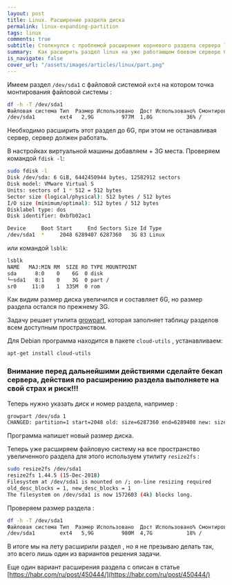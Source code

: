 ```yaml
---
layout: post
title: Linux. Расширение раздела диска
permalink: linux-expanding-partition
tags: linux
comments: true
subtitle: Столкнулся с проблемой расширения корневого раздела сервера linux работающего в облаке.
summary:  Как расширить раздел linux на уже работающем боевом сервере без его остановки
is_navigate: false
cover_url: "/assets/images/articles/linux/part.png"
---
```


Имеем раздел `/dev/sda1` c файловой системой `ext4` на котором точка монтирования файловой системы :

```bash
df -h -T /dev/sda1
Файловая система Тип  Размер Использовано  Дост Использовано% Cмонтировано в
/dev/sda1        ext4   2,9G         977M  1,8G           36% /
```

Необходимо расширить этот раздел до 6G, при этом не останавливая сервер, сервер должен работать.

В настройках виртуальной машины добавляем + 3G места. Проверяем командой `fdisk -l`:

```bash
sudo fdisk -l
Disk /dev/sda: 6 GiB, 6442450944 bytes, 12582912 sectors
Disk model: VMware Virtual S
Units: sectors of 1 * 512 = 512 bytes
Sector size (logical/physical): 512 bytes / 512 bytes
I/O size (minimum/optimal): 512 bytes / 512 bytes
Disklabel type: dos
Disk identifier: 0xbfb02ac1

Device     Boot Start     End Sectors Size Id Type
/dev/sda1  *     2048 6289407 6287360   3G 83 Linux
```
или командой `lsblk`:

```bash
lsblk
NAME   MAJ:MIN RM  SIZE RO TYPE MOUNTPOINT
sda      8:0    0    6G  0 disk 
└─sda1   8:1    0    3G  0 part /
sr0     11:0    1  335M  0 rom  
```
Как видим размер диска увеличился и составляет 6G, но размер раздела остался по прежнему 3G.

Задачу решает утилита [growpart](https://manpages.debian.org/jessie/cloud-utils/growpart.1.en.html), которая заполняет таблицу разделов всем доступным пространством.

Для Debian программа находится в пакете `cloud-utils` , устанавливаем:

```bash
apt-get install cloud-utils
```
### Внимание перед дальнейшими действиями сделайте бекап сервера, действия по расширению раздела выполняете на свой страх и риск!!!

Теперь нужно указать диск и номер раздела, например :

```bash
growpart /dev/sda 1
CHANGED: partition=1 start=2048 old: size=6287360 end=6289408 new: size=12580831,end=12582879
```
Программа напишет новый размер диска.

Теперь уже расширяем файловую систему на все пространство увеличенного раздела для этого используем утилиту `resize2fs` :

```bash
sudo resize2fs /dev/sda1
resize2fs 1.44.5 (15-Dec-2018)
Filesystem at /dev/sda1 is mounted on /; on-line resizing required
old_desc_blocks = 1, new_desc_blocks = 1
The filesystem on /dev/sda1 is now 1572603 (4k) blocks long.
```
Проверяем размер раздела :

```bash
df -h -T /dev/sda1
Файловая система Тип  Размер Использовано  Дост Использовано% Cмонтировано в
/dev/sda1        ext4   5,9G         980M  4,7G           18% /
```
В итоге мы на лету расширили раздел , но я не презываю делать так, это всего лишь один из вариантов решения задачи.

Еще один вариант расширения раздела с описан в статье [https://habr.com/ru/post/450444/](https://habr.com/ru/post/450444/)
